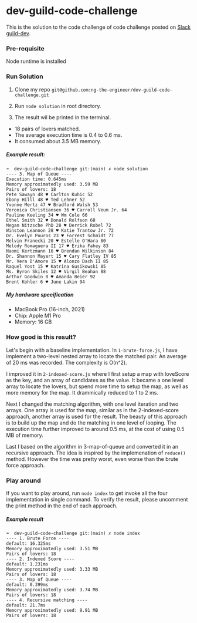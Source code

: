 # dev-guild-code-challenge

This is the solution to the code challenge of code challenge posted on [Slack guild-dev](https://ecs-grp.slack.com/archives/C02AMCCH38B/p1664224680245099).

### Pre-requisite
Node runtime is installed

### Run Solution

1. Clone my repo `git@github.com:ng-the-engineer/dev-guild-code-challenge.git`

2. Run `node solution` in root directory.

3. The result wil be printed in the terminal. 
- 18 pairs of lovers matched.
- The average execution time is 0.4 to 0.6 ms. 
- It consumed about 3.5 MB memory.

##### Example result:
```
➜  dev-guild-code-challenge git:(main) ✗ node solution
---- 3. Map of Queue ----
Execution time: 0.645ms
Memory approximatedly used: 3.59 MB
Pairs of lovers: 18
Pete Sawayn 48 ♥ Carlton Kuhic 52
Ebony Hilll 48 ♥ Ted Lehner 52
Yvonne Mertz 47 ♥ Bradford Walsh 53
Veronica Christiansen 36 ♥ Carroll Veum Jr. 64
Pauline Keeling 34 ♥ Wm Cole 66
Ethel Smith 32 ♥ Donald Rolfson 68
Megan Nitzsche PhD 28 ♥ Derrick Robel 72
Winston Leannon 28 ♥ Katie Trantow Jr. 72
Dr. Evelyn Pouros 23 ♥ Forrest Schmidt 77
Melvin Franecki 20 ♥ Estelle O'Hara 80
Melody Romaguera II 17 ♥ Erika Fahey 83
Naomi Kertzmann 16 ♥ Brendan Wilkinson 84
Dr. Shannon Mayert 15 ♥ Cary Flatley IV 85
Mr. Vera D'Amore 15 ♥ Alonzo Dach II 85
Raquel Yost 15 ♥ Katrina Gusikowski 85
Ms. Byron Skiles 12 ♥ Virgil Beahan 88
Arthur Goodwin 8 ♥ Amanda Beier 92
Brent Kohler 6 ♥ June Lakin 94
```

##### My hardware specification

- MacBook Pro (16-inch, 2021)
- Chip: Apple M1 Pro
- Memory: 16 GB



### How good is this result?

Let's begin with a baseline implementation. In `1-brute-force.js`, I have implement a two-level nested array to locate the matched pair. An average of 20 ms was recorded. The complexity is O(n^2). 

I improved it in `2-indexed-score.js` where I first setup a map with loveScore as the key, and an array of candidates as the value. It became a one level array to locate the lovers, but spend more time to setup the map, as well as more memory for the map. It drammically reduced to 1 to 2 ms.

Next I changed the matching algorithm, with one level iteration and two arrays. One array is used for the map, similar as in the 2-indexed-score approach, another array is used for the result. The beauty of this approach is to build up the map and do the matching in one level of looping. The execution time further improved to around 0.5 ms, at the cost of using 0.5 MB of memory.

Last I based on the algorithm in 3-map-of-queue and converted it in an recursive approach. The idea is inspired by the implemenation of `reduce()` method. However the time was pretty worst, even worse than the brute force approach.

### Play around

If you want to play around, run `node index` to get invoke all the four implementation in single command. To verify the result, please uncomment the print method in the end of each approach.

##### Example result

```
➜  dev-guild-code-challenge git:(main) ✗ node index
---- 1. Brute Force ----
default: 16.325ms
Memory approximatedly used: 3.51 MB
Pairs of lovers: 18
---- 2. Indexed Score ----
default: 1.231ms
Memory approximatedly used: 3.33 MB
Pairs of lovers: 18
---- 3. Map of Queue ----
default: 0.399ms
Memory approximatedly used: 3.74 MB
Pairs of lovers: 18
---- 4. Recursive matching ----
default: 21.7ms
Memory approximatedly used: 9.91 MB
Pairs of lovers: 18
```
